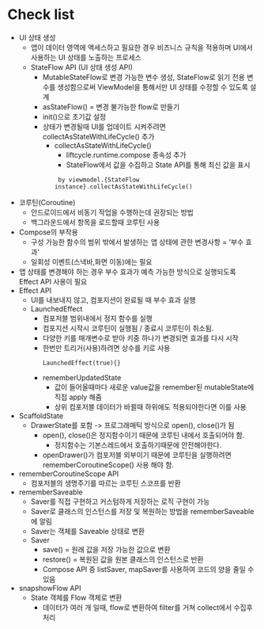 # Check list

* UI 상태 생성
    * 앱이 데이터 영역에 액세스하고 필요한 경우 비즈니스 규칙을 적용하며 UI에서 사용하는 UI 상태를 노출하는 프로세스
    * StateFlow API (UI 상태 생성 API)
        * MutableStateFlow로 변경 가능한 변수 생성, StateFlow로 읽기 전용 변수를 생성함으로써
          ViewModel을 통해서만 UI 상태를 수정할 수 있도록 설계
        * asStateFlow() = 변경 불가능한 flow로 만들기
        * init()으로 초기값 설정
        * 상태가 변경될때 UI를 업데이트 시켜주려면 collectAsStateWithLifeCycle() 추가
            * collectAsStateWithLifeCycle()
                * liftcycle.runtime.compose 종속성 추가
                * StateFlow에서 값을 수집하고 State API를 통해 최신 값을 표시
              ~~~ 
               by viewmodel.{StateFlow instance}.collectAsStateWithLifeCycle()
               ~~~
* 코루틴(Coroutine)
    * 안드로이드에서 비동기 작업을 수행하는데 권장되는 방법
    * 백그라운드에서 항목을 로드할때 코루틴 사용
* Compose의 부작용
    * 구성 가능한 함수의 범위 밖에서 발생하는 앱 상태에 관한 변경사항 = '부수 효과'
    * 일회성 이벤트(스낵바,화면 이동)에는 필요
* 앱 상태를 변경해야 하는 경우 부수 효과가 예측 가능한 방식으로 실행되도록 Effect API 사용이 필요
* Effect API
    * UI를 내보내지 않고, 컴포지션이 완료될 때 부수 효과 실행
    * LaunchedEffect
        * 컴포저블 범위내에서 정지 함수를 실행
        * 컴포지션 시작시 코루틴이 실행됨 / 종료시 코루틴이 취소됨.
        * 다양한 키를 매개변수로 받아 키중 하나가 변경되면 효과를 다시 시작
        * 한번만 트리거(사용)하려면 상수를 키로 사용
          ~~~ 
          LaunchedEffect(true){} 
          ~~~
        * rememberUpdatedState
            * 값이 들어올때마다 새로운 value값을 remember된 mutableState에 직접 apply 해줌
            * 상위 컴포저블 데이터가 바뀔때 하위에도 적용되야한다면 이를 사용
* ScaffoldState
  * DrawerState를 포함 -> 프로그래매틱 방식으로 open(), close()가 됨
    * open(), close()은 정지함수이기 때문에 코루틴 내에서 호출되어야 함.
      * 정지함수는 기본스레드에서 호출하기때문에 안전해야한다.
    * openDrawer()가 컴포저블 외부이기 때문에 코루틴을 실행하려면 rememberCoroutineScope() 사용 해야 함. 
* rememberCoroutineScope API
  * 컴포저블의 생명주기를 따르는 코루틴 스코프를 반환
* rememberSaveable
  * Saver를 직접 구현하고 커스텀하게 저장하는 로직 구현이 가능
  * Saver로 클래스의 인스턴스를 저장 및 복원하는 방법을 rememberSaveable에 알림
  * Saver는 객체를 Saveable 상태로 변환
  * Saver
    * save() = 원래 값을 저장 가능한 값으로 변환
    * restore() = 복원된 값을 원본 클래스의 인스턴스로 반환
    * Compose API 중 listSaver, mapSaver를 사용하여 코드의 양을 줄일 수 있음
* snapshowFlow API
  * State 객체를 Flow 객체로 변환 
    * 데이터가 여러 개 일때, flow로 변환하여 filter를 거쳐 collect에서 수집후 처리
